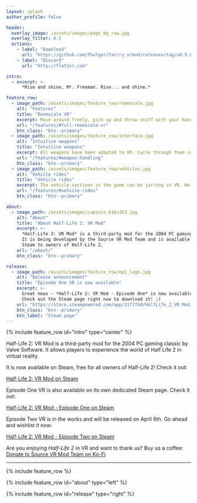 ```yaml
---
layout: splash
author_profile: false

header:
  overlay_image: /assets/images/page_bg_raw.jpg
  overlay_filter: 0.5
  actions:
    - label: "Download"
      url: "https://github.com/fholger/farcry_vrmod/releases/tag/v0.5.0"
    - label: "Discord"
      url: "http://flat2vr.com"

intro:
  - excerpt: >-
      *Rise and shine, Mr. Freeman. Rise... and shine.*

feature_row:
  - image_path: /assets/images/feature_row/roomscale.jpg
    alt: "Features"
    title: "Roomscale VR"
    excerpt: Move around freely, pick up and throw stuff with your hands, *be* Gordon Freeman.
    url: "/features/#full-roomscale-vr"
    btn_class: "btn--primary"
  - image_path: /assets/images/feature_row/interface.jpg
    alt: "Intuitive weapons"
    title: "Intuitive weapons"
    excerpt: All weapons have been adapted to VR. Cycle through them in an intuitive Alyx-inspired weapon selection wheel.
    url: "/features/#weapon-handling"
    btn_class: "btn--primary"
  - image_path: /assets/images/feature_row/vehicles.jpg
    alt: "Vehicle rides"
    title: "Vehicle rides"
    excerpt: The vehicle sections in the game can be jarring in VR. We are doing our best to make them accessible to as many people as possible.
    url: "/features/#vehicle-rides"
    btn_class: "btn--primary"

about:
  - image_path: /assets/images/capsule_616x353.jpg
    alt: "About"
    title: "About Half-Life 2: VR Mod"
    excerpt: >-
      *Half-Life 2: VR Mod* is a third-party mod for the 2004 PC gaming classic by Valve Software.
      It is being developed by the Source VR Mod Team and is available free of charge on
      Steam to owners of Half-Life 2.
    url: "/about/"
    btn_class: "btn--primary"

release:
  - image_path: /assets/images/feature_row/ep1_logo.jpg
    alt: "Release announcement"
    title: "Episode One VR is now available"
    excerpt: >-
      Great news - *Half-Life 2: VR Mod - Episode One* is now available on Steam, free to any owners of the original *Half-Life 2: Episode One*.
      Check out the Steam page right now to download it! :)
    url: "https://store.steampowered.com/app/2177750/HalfLife_2_VR_Mod__Episode_One/"
    btn_class: "btn--primary"
    btn_label: "Steam page"
---
```


{% include feature_row id="intro" type="center" %}

Half-Life 2: VR Mod is a third-party mod for the 2004 PC gaming classic by Valve Software. It allows players to experience the world of Half Life 2 in virtual reality.

It is now available on Steam, free for all owners of Half-Life 2! Check it out:

[Half-Life 2: VR Mod on Steam](https://store.steampowered.com/app/658920/HalfLife_2_VR_Mod/)

Episode One VR is also available on its own dedicated Steam page. Check it out:

[Half-Life 2: VR Mod - Episode One on Steam](https://store.steampowered.com/app/2177750/HalfLife_2_VR_Mod__Episode_One/)

Episode Two VR is in the works and will be released on April 6th. Go ahead and wishlist it now:

[Half-Life 2: VR Mod - Episode Two on Steam](https://store.steampowered.com/app/2177760/HalfLife_2_VR_Mod__Episode_Two/)

Are you enjoying *Half-Life 2* in VR and want to thank us? Buy us a coffee:
[Donate to Source VR Mod Team on Ko-Fi](https://ko-fi.com/sourcevrmodteam)

---

{% include feature_row %}

{% include feature_row id="about" type="left" %}

{% include feature_row id="release" type="right" %}
